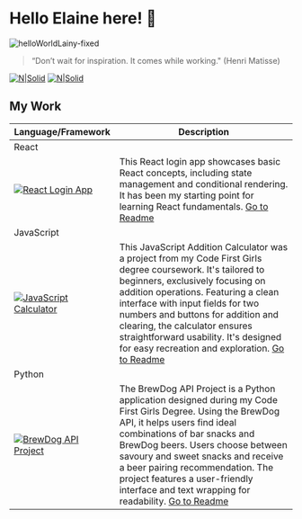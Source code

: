# Hello Elaine here! 👋

![helloWorldLainy-fixed](https://github.com/Lain3y/Lain3y/assets/132710326/05525f7c-880f-4c49-857e-b8e3427c9d72)





>“Don’t wait for inspiration. It comes while working." 
(Henri Matisse)

[![N|Solid](https://camo.githubusercontent.com/591c02e8ff595d43e0b35b1b29aed639a7154b959cd8f8c854b9e176d885b094/68747470733a2f2f696d672e736869656c64732e696f2f62616467652f4c696e6b6564496e2d3030373742353f7374796c653d666f722d7468652d6261646765266c6f676f3d6c696e6b6564696e266c6f676f436f6c6f723d7768697465)](https://www.linkedin.com/in/elaine-jackson-hunter/)
[![N|Solid](https://img.shields.io/badge/Instagram-E4405F?style=for-the-badge&logo=instagram&logoColor=white)](https://www.instagram.com/mummyiscoding/)

## My Work

| Language/Framework | Description |
| ------ | ------ |
| React |  |
| [![React Login App](https://github.com/Lain3y/Lain3y/assets/132710326/3a64e093-3c2c-4421-bdeb-9b01ee32535e)](https://github.com/Lain3y/react-login-app/blob/main/README.md) | This React login app showcases basic React concepts, including state management and conditional rendering. It has been my starting point for learning React fundamentals. [Go to Readme](https://github.com/Lain3y/react-login-app/blob/main/README.md)|
| JavaScript |  |
| [![JavaScript Calculator](https://github.com/Lain3y/Lain3y/assets/132710326/8985d501-da85-4505-a918-80ecd8259c22)](https://github.com/Lain3y/JS-addition-calculator/blob/main/README.md) | This JavaScript Addition Calculator was a project from my Code First Girls degree coursework. It's tailored to beginners, exclusively focusing on addition operations. Featuring a clean interface with input fields for two numbers and buttons for addition and clearing, the calculator ensures straightforward usability. It's designed for easy recreation and exploration. [Go to Readme](https://github.com/Lain3y/JS-addition-calculator/blob/main/README.md)|
| Python |  |
| [![BrewDog API Project](https://github.com/Lain3y/Lain3y/assets/132710326/19a9544a-38ba-4598-b307-0dd79b25ea88)](https://github.com/Lain3y/BrewDogAPIproject/blob/master/README.md) | The BrewDog API Project is a Python application designed during my Code First Girls Degree. Using the BrewDog API, it helps users find ideal combinations of bar snacks and BrewDog beers. Users choose between savoury and sweet snacks and receive a beer pairing recommendation. The project features a user-friendly interface and text wrapping for readability. [Go to Readme](https://github.com/Lain3y/BrewDogAPIproject/blob/master/README.md)|
